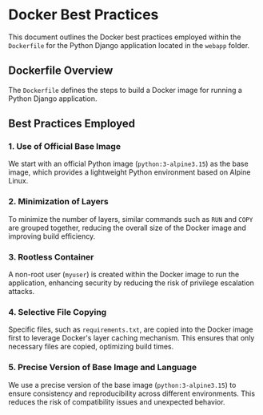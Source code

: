 # Docker Best Practices

This document outlines the Docker best practices employed within the `Dockerfile` for the Python Django application located in the `webapp` folder.

## Dockerfile Overview

The `Dockerfile` defines the steps to build a Docker image for running a Python Django application.

## Best Practices Employed

### 1. Use of Official Base Image

We start with an official Python image (`python:3-alpine3.15`) as the base image, which provides a lightweight Python environment based on Alpine Linux.

### 2. Minimization of Layers

To minimize the number of layers, similar commands such as `RUN` and `COPY` are grouped together, reducing the overall size of the Docker image and improving build efficiency.

### 3. Rootless Container

A non-root user (`myuser`) is created within the Docker image to run the application, enhancing security by reducing the risk of privilege escalation attacks.

### 4. Selective File Copying

Specific files, such as `requirements.txt`, are copied into the Docker image first to leverage Docker's layer caching mechanism. This ensures that only necessary files are copied, optimizing build times.

### 5. Precise Version of Base Image and Language

We use a precise version of the base image (`python:3-alpine3.15`) to ensure consistency and reproducibility across different environments. This reduces the risk of compatibility issues and unexpected behavior.